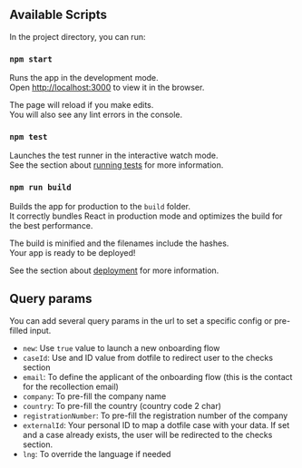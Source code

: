 ## Available Scripts

In the project directory, you can run:

### `npm start`

Runs the app in the development mode.<br /> Open
[http://localhost:3000](http://localhost:3000) to view it in the browser.

The page will reload if you make edits.<br /> You will also see any lint errors
in the console.

### `npm test`

Launches the test runner in the interactive watch mode.<br /> See the section
about
[running tests](https://facebook.github.io/create-react-app/docs/running-tests)
for more information.

### `npm run build`

Builds the app for production to the `build` folder.<br /> It correctly bundles
React in production mode and optimizes the build for the best performance.

The build is minified and the filenames include the hashes.<br /> Your app is
ready to be deployed!

See the section about
[deployment](https://facebook.github.io/create-react-app/docs/deployment) for
more information.

## Query params

You can add several query params in the url to set a specific config or pre-filled input.

- `new`: Use `true` value to launch a new onboarding flow
- `caseId`: Use and ID value from dotfile to redirect user to the checks section
- `email`: To define the applicant of the onboarding flow (this is the contact for the recollection email)
- `company`: To pre-fill the company name
- `country`: To pre-fill the country (country code 2 char)
- `registrationNumber`: To pre-fill the registration number of the company
- `externalId`: Your personal ID to map a dotfile case with your data. If set and a case already exists, the user will be redirected to the checks section.
- `lng`: To override the language if needed